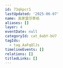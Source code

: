 ```yaml
---
id: 73qkpcr1
lastUpdated: '2025-06-07'
name: 高家堡莎草纸
aliases: []
layer: 4
eventDate: null
categoryId: cat_8abY-bU7
tagIds:
  - tag_AaFqQlJs
timelineEvents: []
relations: []
titledLinks: []
---
```


